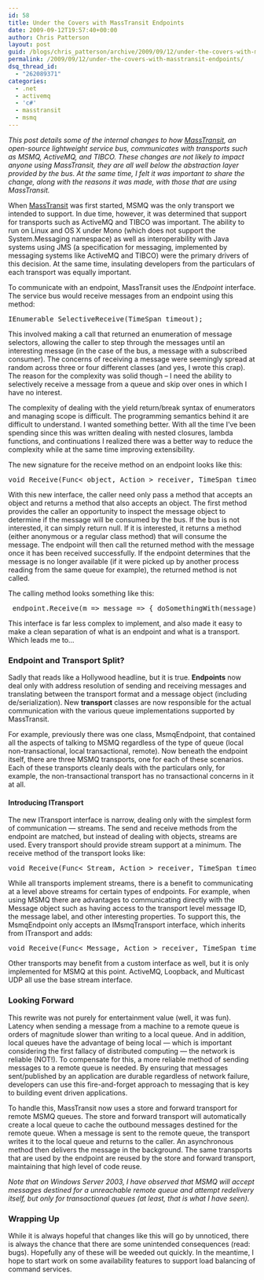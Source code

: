 ```yaml
---
id: 58
title: Under the Covers with MassTransit Endpoints
date: 2009-09-12T19:57:40+00:00
author: Chris Patterson
layout: post
guid: /blogs/chris_patterson/archive/2009/09/12/under-the-covers-with-masstransit-endpoints.aspx
permalink: /2009/09/12/under-the-covers-with-masstransit-endpoints/
dsq_thread_id:
  - "262089371"
categories:
  - .net
  - activemq
  - 'c#'
  - masstransit
  - msmq
---
```

_This post details some of the internal changes to how [MassTransit](http://code.google.com/p/masstransit/), an open-source lightweight service bus, communicates with transports such as MSMQ, ActiveMQ, and TIBCO. These changes are not likely to impact anyone using MassTransit, they are all well below the abstraction layer provided by the bus. At the same time, I felt it was important to share the change, along with the reasons it was made, with those that are using MassTransit._ 

When [MassTransit](http://code.google.com/p/masstransit/) was first started, MSMQ was the only transport we intended to support. In due time, however, it was determined that support for transports such as ActiveMQ and TIBCO was important. The ability to run on Linux and OS X under Mono (which does not support the System.Messaging namespace) as well as interoperability with Java systems using JMS (a specification for messaging, implemented by messaging systems like ActiveMQ and TIBCO) were the primary drivers of this decision. At the same time, insulating developers from the particulars of each transport was equally important. 

To communicate with an endpoint, MassTransit uses the _IEndpoint_ interface. The service bus would receive messages from an endpoint using this method: 

<pre>IEnumerable SelectiveReceive(TimeSpan timeout);
</pre>

This involved making a call that returned an enumeration of message selectors, allowing the caller to step through the messages until an interesting message (in the case of the bus, a message with a subscribed consumer). The concerns of receiving a message were seemingly spread at random across three or four different classes (and yes, I wrote this crap). The reason for the complexity was solid though &#8211; I need the ability to selectively receive a message from a queue and skip over ones in which I have no interest. 

The complexity of dealing with the yield return/break syntax of enumerators and managing scope is difficult. The programming semantics behind it are difficult to understand. I wanted something better. With all the time I&#8217;ve been spending since this was written dealing with nested closures, lambda functions, and continuations I realized there was a better way to reduce the complexity while at the same time improving extensibility. 

The new signature for the receive method on an endpoint looks like this: 

<pre>void Receive(Func&lt; object, Action &gt; receiver, TimeSpan timeout);
</pre>

With this new interface, the caller need only pass a method that accepts an object and returns a method that also accepts an object. The first method provides the caller an opportunity to inspect the message object to determine if the message will be consumed by the bus. If the bus is not interested, it can simply return null. If it is interested, it returns a method (either anonymous or a regular class method) that will consume the message. The endpoint will then call the returned method with the message once it has been received successfully. If the endpoint determines that the message is no longer available (if it were picked up by another process reading from the same queue for example), the returned method is not called. 

The calling method looks something like this: 

<pre>_endpoint.Receive(m =&gt; message =&gt; { doSomethingWith(message); });
</pre>

This interface is far less complex to implement, and also made it easy to make a clean separation of what is an endpoint and what is a transport. Which leads me to&#8230; 

### Endpoint and Transport Split?

Sadly that reads like a Hollywood headline, but it is true. **Endpoints** now deal only with address resolution of sending and receiving messages and translating between the transport format and a message object (including de/serialization). New **transport** classes are now responsible for the actual communication with the various queue implementations supported by MassTransit. 

For example, previously there was one class, MsmqEndpoint, that contained all the aspects of talking to MSMQ regardless of the type of queue (local non-transactional, local transactional, remote). Now beneath the endpoint itself, there are three MSMQ transports, one for each of these scenarios. Each of these transports cleanly deals with the particulars only, for example, the non-transactional transport has no transactional concerns in it at all. 

#### Introducing ITransport

The new ITransport interface is narrow, dealing only with the simplest form of communication &#8212; streams. The send and receive methods from the endpoint are matched, but instead of dealing with objects, streams are used. Every transport should provide stream support at a minimum. The receive method of the transport looks like:

<pre>void Receive(Func&lt; Stream, Action &gt; receiver, TimeSpan timeout);
</pre>

While all transports implement streams, there is a benefit to communicating at a level above streams for certain types of endpoints. For example, when using MSMQ there are advantages to communicating directly with the Message object such as having access to the transport level message ID, the message label, and other interesting properties. To support this, the MsmqEndpoint only accepts an IMsmqTransport interface, which inherits from ITransport and adds: 

<pre>void Receive(Func&lt; Message, Action &gt; receiver, TimeSpan timeout);
</pre>

Other transports may benefit from a custom interface as well, but it is only implemented for MSMQ at this point. ActiveMQ, Loopback, and Multicast UDP all use the base stream interface. 

### Looking Forward

This rewrite was not purely for entertainment value (well, it was fun). Latency when sending a message from a machine to a remote queue is orders of magnitude slower than writing to a local queue. And in addition, local queues have the advantage of being local &#8212; which is important considering the first fallacy of distributed computing &#8212; the network is reliable (NOT!). To compensate for this, a more reliable method of sending messages to a remote queue is needed. By ensuring that messages sent/published by an application are durable regardless of network failure, developers can use this fire-and-forget approach to messaging that is key to building event driven applications. 

To handle this, MassTransit now uses a store and forward transport for remote MSMQ queues. The store and forward transport will automatically create a local queue to cache the outbound messages destined for the remote queue. When a message is sent to the remote queue, the transport writes it to the local queue and returns to the caller. An asynchronous method then delivers the message in the background. The same transports that are used by the endpoint are reused by the store and forward transport, maintaining that high level of code reuse. 

_Note that on Windows Server 2003, I have observed that MSMQ will accept messages destined for a unreachable remote queue and attempt redelivery itself, but only for transactional queues (at least, that is what I have seen)._ 

### Wrapping Up

While it is always hopeful that changes like this will go by unnoticed, there is always the chance that there are some unintended consequences (read: bugs). Hopefully any of these will be weeded out quickly. In the meantime, I hope to start work on some availability features to support load balancing of command services.